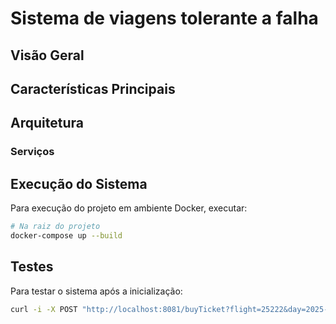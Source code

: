 # Sistema de viagens tolerante a falha

## Visão Geral

## Características Principais


## Arquitetura

### Serviços


## Execução do Sistema

Para execução do projeto em ambiente Docker, executar:

```bash
# Na raiz do projeto
docker-compose up --build
```

## Testes

Para testar o sistema após a inicialização:

```bash
curl -i -X POST "http://localhost:8081/buyTicket?flight=25222&day=2025-15-30&user=3"
```
